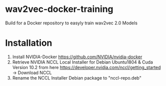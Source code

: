 # wav2vec-docker-training
Build for a Docker repository to easyly train wav2vec 2.0 Models

# Installation
1. Install NVIDIA-Docker https://github.com/NVIDIA/nvidia-docker
2. Retrieve NVIDIA NCCL Local Installer for Debian Ubuntu1804 & Cuda Version 10.2 from here https://developer.nvidia.com/nccl/getting_started -> Download NCCL
3. Rename the NCCL Installer Debian package to "nccl-repo.deb"

